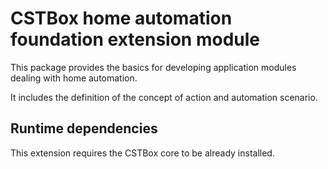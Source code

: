 # CSTBox home automation foundation extension module

This package provides the basics for developing application modules
dealing with home automation.

It includes the definition of the concept of action and automation scenario.

## Runtime dependencies

This extension requires the CSTBox core to be already installed.
